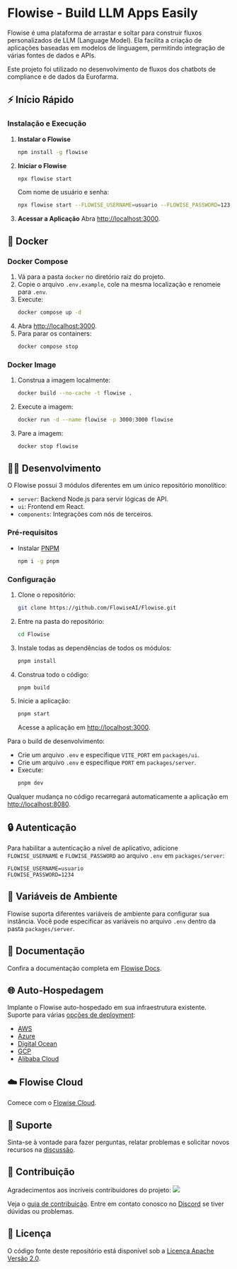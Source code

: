 # Flowise - Build LLM Apps Easily

Flowise é uma plataforma de arrastar e soltar para construir fluxos personalizados de LLM (Language Model). Ela facilita a criação de aplicações baseadas em modelos de linguagem, permitindo integração de várias fontes de dados e APIs.

Este projeto foi utilizado no desenvolvimento de fluxos dos chatbots de compliance e de dados da Eurofarma.

## ⚡ Início Rápido

### Instalação e Execução

1. **Instalar o Flowise**
    ```bash
    npm install -g flowise
    ```
2. **Iniciar o Flowise**
    ```bash
    npx flowise start
    ```
    Com nome de usuário e senha:
    ```bash
    npx flowise start --FLOWISE_USERNAME=usuario --FLOWISE_PASSWORD=1234
    ```
3. **Acessar a Aplicação**
    Abra [http://localhost:3000](http://localhost:3000).

## 🐳 Docker

### Docker Compose

1. Vá para a pasta `docker` no diretório raiz do projeto.
2. Copie o arquivo `.env.example`, cole na mesma localização e renomeie para `.env`.
3. Execute:
    ```bash
    docker compose up -d
    ```
4. Abra [http://localhost:3000](http://localhost:3000).
5. Para parar os containers:
    ```bash
    docker compose stop
    ```

### Docker Image

1. Construa a imagem localmente:
    ```bash
    docker build --no-cache -t flowise .
    ```
2. Execute a imagem:
    ```bash
    docker run -d --name flowise -p 3000:3000 flowise
    ```
3. Pare a imagem:
    ```bash
    docker stop flowise
    ```

## 👨‍💻 Desenvolvimento

O Flowise possui 3 módulos diferentes em um único repositório monolítico:

- `server`: Backend Node.js para servir lógicas de API.
- `ui`: Frontend em React.
- `components`: Integrações com nós de terceiros.

### Pré-requisitos

- Instalar [PNPM](https://pnpm.io/installation)
    ```bash
    npm i -g pnpm
    ```

### Configuração

1. Clone o repositório:
    ```bash
    git clone https://github.com/FlowiseAI/Flowise.git
    ```
2. Entre na pasta do repositório:
    ```bash
    cd Flowise
    ```
3. Instale todas as dependências de todos os módulos:
    ```bash
    pnpm install
    ```
4. Construa todo o código:
    ```bash
    pnpm build
    ```
5. Inicie a aplicação:
    ```bash
    pnpm start
    ```
   Acesse a aplicação em [http://localhost:3000](http://localhost:3000).

Para o build de desenvolvimento:

- Crie um arquivo `.env` e especifique `VITE_PORT` em `packages/ui`.
- Crie um arquivo `.env` e especifique `PORT` em `packages/server`.
- Execute:
    ```bash
    pnpm dev
    ```

Qualquer mudança no código recarregará automaticamente a aplicação em [http://localhost:8080](http://localhost:8080).

## 🔒 Autenticação

Para habilitar a autenticação a nível de aplicativo, adicione `FLOWISE_USERNAME` e `FLOWISE_PASSWORD` ao arquivo `.env` em `packages/server`:

```
FLOWISE_USERNAME=usuario
FLOWISE_PASSWORD=1234
```

## 🌱 Variáveis de Ambiente

Flowise suporta diferentes variáveis de ambiente para configurar sua instância. Você pode especificar as variáveis no arquivo `.env` dentro da pasta `packages/server`.

## 📖 Documentação

Confira a documentação completa em [Flowise Docs](https://docs.flowiseai.com/).

## 🌐 Auto-Hospedagem

Implante o Flowise auto-hospedado em sua infraestrutura existente. Suporte para várias [opções de deployment](https://docs.flowiseai.com/configuration/deployment):

- [AWS](https://docs.flowiseai.com/deployment/aws)
- [Azure](https://docs.flowiseai.com/deployment/azure)
- [Digital Ocean](https://docs.flowiseai.com/deployment/digital-ocean)
- [GCP](https://docs.flowiseai.com/deployment/gcp)
- [Alibaba Cloud](https://computenest.console.aliyun.com/service/instance/create/default?type=user&ServiceName=Flowise社区版)

## ☁️ Flowise Cloud

Comece com o [Flowise Cloud](https://flowiseai.com/).

## 🙋 Suporte

Sinta-se à vontade para fazer perguntas, relatar problemas e solicitar novos recursos na [discussão](https://github.com/FlowiseAI/Flowise/discussions).

## 🙌 Contribuição

Agradecimentos aos incríveis contribuidores do projeto:
<a href="https://github.com/FlowiseAI/Flowise/graphs/contributors">
<img src="https://contrib.rocks/image?repo=FlowiseAI/Flowise" />
</a>

Veja o [guia de contribuição](CONTRIBUTING.md). Entre em contato conosco no [Discord](https://discord.gg/jbaHfsRVBW) se tiver dúvidas ou problemas.

## 📄 Licença

O código fonte deste repositório está disponível sob a [Licença Apache Versão 2.0](LICENSE.md).
